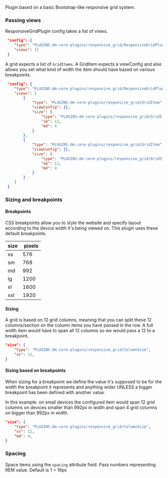 Plugin based on a basic Bootstrap-like responsive grid system.

### Passing views

ResponsiveGridPlugin config takes a list of views.

```json {3}
 "config": {
    "type": "PLUGINS:dm-core-plugins/responsive_grid/ResponsiveGridPluginConfig",
    "views": []
 }
```

A grid expects a list of `GridItems`. A GridItem expects a viewConfig and also allows you set what kind of width the item should have based on various breakpoints.

```json {6}
 "config": {
    "type": "PLUGINS:dm-core-plugins/responsive_grid/ResponsiveGridPluginConfig",
    "views": [
        {
            "type": "PLUGINS:dm-core-plugins/responsive_grid/GridItem",
            "viewConfig": {},
            "size": {
                "type": "PLUGINS:dm-core-plugins/responsive_grid/GridItemSize",
                "sm": 12,
                "md": 4
            }
        },
        {
            "type": "PLUGINS:dm-core-plugins/responsive_grid/GridItem",
            "viewConfig": {},
            "size": {
                "type": "PLUGINS:dm-core-plugins/responsive_grid/GridItemSize",
                "sm": 12,
                "md": 4
            }
        }
    ]
 }
```

### Sizing and breakpoints

#### Breakpoints
CSS breakpoints allow you to style the website and specify layout according to the device width it's being viewed on. This plugin uses these default breakpoints.

| **size** | **pixels** |
| -------- | ---------- |
|    xs    |    576     |
|    sm    |    768     |
|    md    |    992     |
|    lg    |    1200    |
|    xl    |    1600    |
|    xxl   |    1920    |

#### Sizing
A grid is based on 12 grid columns, meaning that you can split these 12 columns/section on the column items you have passed in the row. A full width item would have to span all 12 columns so we would pass a 12 to a breakpoint. 
```json {3}
"size": {
    "type": "PLUGINS:dm-core-plugins/responsive_grid/ColumnSize",
    "xs": 12,
}
```

#### Sizing based on breakpoints
When sizing for a breakpoint we define the value it's supposed to be for the width the breakpoint it represents and anything wider UNLESS a bigger breakpoint has been defined with another value.

In this example: on small devices the configured item would span 12 grid columns on devices smaller than 992px in width and span 4 grid columns on bigger than 992px in width.
```json {3-4}
"size": {
    "type": "PLUGINS:dm-core-plugins/responsive_grid/ColumnSize",
    "xs": 12,
    "md": 4,
}
```

### Spacing
Space items using the `spacing` attribute field. Pass numbers representing REM value. Default is 1 = 16px